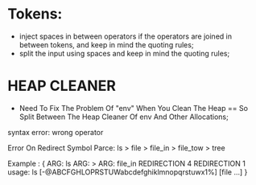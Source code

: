# Tokens:

* inject spaces in between operators if the operators are joined in between tokens, and keep in mind the quoting rules;
* split the input using spaces and keep in mind the quoting rules;

# HEAP CLEANER

* Need To Fix The Problem Of "env" When You Clean The Heap == So Split Between The Heap Cleaner Of env And Other Allocations;


syntax error:
	wrong operator

Error On Redirect Symbol Parce:
	ls > file > file_in > file_tow > tree

Example :
{
	ARG: ls
	ARG: >
	ARG: file_in
	REDIRECTION 4
	REDIRECTION 1
	usage: ls [-@ABCFGHLOPRSTUWabcdefghiklmnopqrstuwx1%] [file ...]
}
